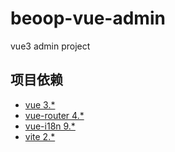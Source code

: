 # beoop-vue-admin

vue3 admin project

## 项目依赖

- [vue 3.\*](https://v3.vuejs.org/)
- [vue-router 4.\*](https://next.router.vuejs.org/)
- [vue-i18n 9.\*](https://vue-i18n.intlify.dev/)
- [vite 2.\*](https://cn.vitejs.dev/)
